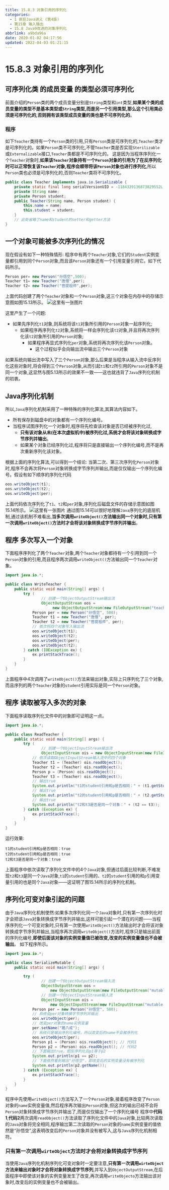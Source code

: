 ```yaml
---
title: 15.8.3 对象引用的序列化
categories: 
  - 1 疯狂Java讲义 (第4版)
  - 第15章 输入输出
  - 15.8 Java9改进的对象序列化
abbrlink: a9bda96a
date: 2020-01-02 04:17:56
updated: 2022-04-03 01:21:15
---
```

# 15.8.3 对象引用的序列化
## 可序列化类 的成员变量 的类型必须可序列化
前面介绍的`Person`类的两个成员变量分别是`String`类型和`int`类型,**如果某个类的成员变量的类型不是基本类型或`String`类型,而是另一个引用类型,那么这个引用类必须是可序列化的,否则拥有该类型成员变量的类也是不可序列化的**。
### 程序 
如下`Teacher`类持有一个`Person`类的引用,只有`Person`类是可序列化的,`Teacher`类才是可序列化的。如果`Person`类不可序列化,不管`Teacher`类是否实现`Sterilizable`或`Externalizable`接口,`Teacher`类都是不可序列化的。
这是因为当程序序列化一个`Teacher`对象时,**如果该`Teacher`对象持有一个`Person`对象的引用为了在反序列化时可以正常恢复该`Teacher`对象,程序会顺带将该`Person`对象也进行序列化**,所以`Person`类也必须是可序列化的,否则`Teacher`类将不可序列化。
```java
public class Teacher implements java.io.Serializable {
    private static final long serialVersionUID = -1184339136873829552L;
    private String name;
    private Person student;
    public Teacher(String name, Person student) {
        this.name = name;
        this.student = student;
    }
    // 此处省略了name和student的setter和getter方法
}
```
## 一个对象可能被多次序列化的情况
现在假设有如下一种特殊情形:
程序中有两个`Teacher`对象,它们的`Student`实例变量都引用到同个`Person`对象,而且该`Person`对象还有一个引用变量引用它。如下代码所示。
```java
Person per= new Person("孙悟空",500);
Teacher t1= new Teacher("唐僧",per);
Teacher t2= new Teacher("菩提祖师",per);
```
上面代码创建了两个`Teacher`对象和一个`Person`对象,这三个对象在内存中的存储示意图如图15.13所示。
![这里有一张图片](https://raw.githubusercontent.com/lanlan2017/images/master/CrazyJavaHandout4/Chapter15/15_8_3/1.png)

这里产生了一个问题:
- 如果先序列化`t1`对象,则系统将该`t1`对象所引用的`Person`对象一起序列化;
  - 如果程序再序列化`t2`对象,系统将一样会序列化该`t2`对象,并且将再次序列化该`t2`对象所引用的`Person`对象;
    - 如果程序再显式序列化`per`对象,系统将再次序列化该`Person`对象。
      - 这个过程似乎会向输出流中输出三个`Person`对象

如果系统向输出流中写入了三个`Person`对象,那么后果是当程序从输入流中反序列化这些对象时,将会得到三个`Person`对象,从而引起`t1`和`t2`所引用的`Person`对象不是同一个对象,这显然与图5.13所示的效果不一致——这也就违背了`Java`序列化机制的初衷。

## Java序列化机制
所以,`Java`序列化机制采用了一种特殊的序列化算法,其算法内容如下。
- 所有保存到磁盘中的对象都有一个序列化编号。
- 当程序试图序列化一个对象时,程序将先检查该对象是否已经被序列化过,
  - **只有该对象从未(在本次虚拟机中)被序列化过,系统才会将该对象转换成字节序列并输出**。
  - 如果某个对象已经序列化过,程序将只是直接输出一个序列化编号,而不是再次重新序列化该对象。

根据上面的序列化算法,可以得到一个结论:
当第二次、第三次序列化`Person`对象时,程序不会再次将`Person`对象转换成字节序列并输出,而是仅仅输出一个序列化编号。假设有如下顺序的序列化代码

```java
oos.writeObject(t1);
oos.writeObject(t2);
oos.writeObject(per);
```
上面代码依次序列化了`t1`、`t2`和`per`对象,序列化后磁盘文件的存储示意图如图15.14所示。
![这里有一张图片](https://raw.githubusercontent.com/lanlan2017/images/master/CrazyJavaHandout4/Chapter15/15_8_3/2.png)
通过图15.14可以很好地理解`Java`序列化的底层机制,通过该机制不难看出,**当多次调用`writeObject()`方法输出同一个对象时,只有第一次调用`writeObject()`方法时才会将该对象转换成字节序列并输出**。
## 程序 多次写入一个对象
下面程序序列化了两个`Teacher`对象,两个`Teacher`对象都持有一个引用到同一个`Person`对象的引用,而且程序两次调用`writeObject()`方法输出同一个`Teacher`对象。
```java
import java.io.*;

public class WriteTeacher {
    public static void main(String[] args) {
        try (
                // 创建一个ObjectOutputStream输出流
                ObjectOutputStream oos =
                     new ObjectOutputStream(new FileOutputStream("teacher.txt"))) {
            Person per = new Person("孙悟空", 500);
            Teacher t1 = new Teacher("唐僧", per);
            Teacher t2 = new Teacher("菩提祖师", per);
            // 依次将四个对象写入输出流
            oos.writeObject(t1);
            oos.writeObject(t2);
            oos.writeObject(per);
            oos.writeObject(t2);
        } catch (IOException ex) {
            ex.printStackTrace();
        }
    }
}
```
上面程序中4次调用了`writeObject()`方法来输出对象,实际上只序列化了三个对象,而且序列的两个`Teacher`对象的`student`引用实际是同一个`Person`对象。
## 程序 读取被写入多次的对象
下面程序读取序列化文件中的对象即可证明这一点。
```java
import java.io.*;

public class ReadTeacher {
    public static void main(String[] args) {
        try (
                // 创建一个ObjectInputStream输出流
                ObjectInputStream ois = new ObjectInputStream(new FileInputStream("teacher.txt"))) {
            // 依次读取ObjectInputStream输入流中的四个对象
            Teacher t1 = (Teacher) ois.readObject();
            Teacher t2 = (Teacher) ois.readObject();
            Person p = (Person) ois.readObject();
            Teacher t3 = (Teacher) ois.readObject();
            // 输出true
            System.out.println("t1的student引用和p是否相同：" + (t1.getStudent() == p));
            // 输出true
            System.out.println("t2的student引用和p是否相同：" + (t2.getStudent() == p));
            // 输出true
            System.out.println("t2和t3是否是同一个对象：" + (t2 == t3));
        } catch (Exception ex) {
            ex.printStackTrace();
        }
    }
}
```
运行效果:
```
t1的student引用和p是否相同：true
t2的student引用和p是否相同：true
t2和t3是否是同一个对象：true
```
上面程序中依次读取了序列化文件中的4个`Java`对象,但通过后面比较判断,不难发现`t2`和`t3`是同一个`Java`对象,`t1`的`student`引用的、`t2`的`student`引用的和`p`引用变量引用的也是同个`Java`对象——这证明了图15.14所示的序列化机制。
## 序列化可变对象引起的问题
由于`Java`序列化机制使然:如果多次序列化同一个`Java`对象时,只有第一次序列化时才会把该`Java`对象转换成字节序列并输出,这样可能引起一个潜在的问题——当程序序列化一个可变对象时,只有第一次使用`writeObject()`方法输出时才会将该对象转换成字节序列并输出,当程序再次调用`writeObject()`方法时,程序只是输出前面的序列化编号,**即使后面该对象的实例变量值已被改变,改变的实例变量值也不会被输出**。
如下程序所示。
```java
import java.io.*;

public class SerializeMutable {
    public static void main(String[] args) {

        try (
                // 创建一个ObjectOutputStream输入流
                ObjectOutputStream oos = 
                    new ObjectOutputStream(new FileOutputStream("mutable.txt"));
                // 创建一个ObjectInputStream输入流
                ObjectInputStream ois = 
                    new ObjectInputStream(new FileInputStream("mutable.txt"))) {
            Person per = new Person("孙悟空", 500);
            // 系统会per对象转换字节序列并输出
            oos.writeObject(per);
            // 改变per对象的name实例变量
            per.setName("猪八戒");
            // 系统只是输出序列化编号，所以改变后的name不会被序列化
            oos.writeObject(per);
            Person p1 = (Person) ois.readObject(); // 代码1
            Person p2 = (Person) ois.readObject(); // 代码2
            // 下面输出true，即反序列化后p1等于p2
            System.out.println(p1 == p2);
            // 下面依然看到输出"孙悟空"，即改变后的实例变量没有被序列化
            System.out.println(p2.getName());
        } catch (Exception ex) {
            ex.printStackTrace();
        }
    }
}
```
程序中先使用`writeObject()`方法写入了一个`Person`对象,接着程序改变了`Person`对象的`name`实例变量值,然后程序再次输出`Person`对象,但这次的输出已经不会将`Person`对象转换成字节序列并输出了,而是仅仅输出了一个序列化编号
程序中**代码1**,**代码2**两次调用`readObject()`方法读取了序列化文件中的`Java`对象,比较两次读取的`Java`对象将完全相同,程序输岀第二次读取的`Person`对象的`name`实例变量的值依然是“孙悟空”,这表明改变后的`Person`对象并没有被写入,这与`Java`序列化机制相符。
### 只有第一次调用`wirteObject`方法时才会将对象转换成字节序列
当使用`Java`序列化机制序列化可变对象时一定要注意,**只有第一次调用`wirteObject`方法来输出对象时才会将对象转换成字节序列**,并写入到`ObjectOutputStream`,在后面程序中即使该对象的实例变量发生了改变,再次调用`writeObjecto`方法输出该对象时,改变后的实例变量也不会被输出。

<!-- CrazyJavaHandout4/Chapter15/15_8_3/ -->
